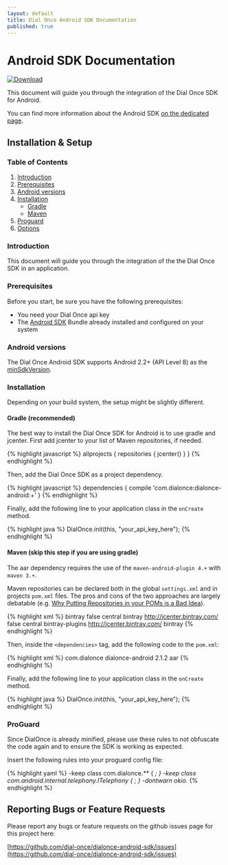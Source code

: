 ```yaml
---
layout: default
title: Dial Once Android SDK Documentation
published: true
---
```


Android SDK Documentation
=========================

[![Download](https://api.bintray.com/packages/dialonce/maven/dialonce-android/images/download.svg) ](https://bintray.com/dialonce/maven/dialonce-android/_latestVersion)

This document will guide you through the integration of the Dial Once SDK for Android.

You can find more information about the Android SDK [on the dedicated page](/android/specs).

Installation & Setup
--------------------

### Table of Contents

1.	[Introduction](#introduction)
2.	[Prerequisites](#prerequisites)
3.	[Android versions](#android-versions)
4.	[Installation](#installation)
	-	[Gradle](#gradle-recommanded)
	-	[Maven](#maven)
5.	[Proguard](#proguard)
6.	[Options](#options)

### Introduction

This document will guide you through the integration of the the Dial Once SDK in an application.

### Prerequisites

Before you start, be sure you have the following prerequisites:

-	You need your Dial Once api key
-	The [Android SDK](http://developer.android.com/sdk/index.html) Bundle already installed and configured on your system

### Android versions

The Dial Once Android SDK supports Android 2.2+ (API Level 8) as the [minSdkVersion](http://developer.android.com/guide/topics/manifest/uses-sdk-element.html#min).

### Installation

Depending on your build system, the setup might be slightly different.

#### Gradle (recommended)

The best way to install the Dial Once SDK for Android is to use gradle and jcenter. First add jcenter to your list of Maven repositories, if needed.

{% highlight javascript %} 
allprojects { 
  repositories { 
    jcenter() 
  } 
} 
{% endhighlight %}

Then, add the Dial Once SDK as a project dependency.

{% highlight javascript %} 
dependencies { 
  compile 'com.dialonce:dialonce-android:+' 
} 
{% endhighlight %}

Finally, add the following line to your application class in the `onCreate` method.

{% highlight java %} 
DialOnce.init(this, "your_api_key_here"); 
{% endhighlight %}

#### Maven (skip this step if you are using gradle)

The aar dependency requires the use of the `maven-android-plugin 4.+` with `maven 3.+`.

Maven repositories can be declared both in the global `settings.xml` and in projects `pom.xml` files. The pros and cons of the two approaches are largely debatable (e.g. [Why Putting Repositories in your POMs is a Bad Idea](http://www.sonatype.com/people/2009/02/why-putting-repositories-in-your-poms-is-a-bad-idea/)).

{% highlight xml %}
<profiles> 
  <profile> 
    <id>bintray</id> 
    <repositories> 
      <repository> 
        <snapshots> 
          <enabled>false</enabled> 
        </snapshots> 
        <id>central</id> 
        <name>bintray</name> 
        <url>http://jcenter.bintray.com/</url> 
      </repository> 
    </repositories> 
    <pluginRepositories> 
      <pluginRepository> 
        <snapshots> 
          <enabled>false</enabled> 
        </snapshots> 
        <id>central</id> 
        <name>bintray-plugins</name> 
        <url>http://jcenter.bintray.com/</url> 
      </pluginRepository> 
    </pluginRepositories> 
  </profile>
</profiles>
<activeProfiles> 
  <activeProfile>bintray</activeProfile>
</activeProfiles> 
{% endhighlight %}

Then, inside the `<dependencies>` tag, add the following code to the `pom.xml`:

{% highlight xml %}
<dependency> 
  <groupId>com.dialonce</groupId> 
  <artifactId>dialonce-android</artifactId> 
  <version>2.1.2</version> 
  <type>aar</type>
</dependency> 
{% endhighlight %}

Finally, add the following line to your application class in the `onCreate` method.

{% highlight java %} 
DialOnce.init(this, "your_api_key_here"); 
{% endhighlight %}

### ProGuard

Since DialOnce is already minified, please use these rules to not obfuscate the code again and to ensure the SDK is working as expected.

Insert the following rules into your proguard config file:

{% highlight yaml %} 
-keep class com.dialonce.** { *; } 
-keep class com.android.internal.telephony.ITelephony { *; } 
-dontwarn okio.**
{% endhighlight %}

Reporting Bugs or Feature Requests
----------------------------------

Please report any bugs or feature requests on the github issues page for this project here:

[https://github.com/dial-once/dialonce-android-sdk/issues](https://github.com/dial-once/dialonce-android-sdk/issues)

